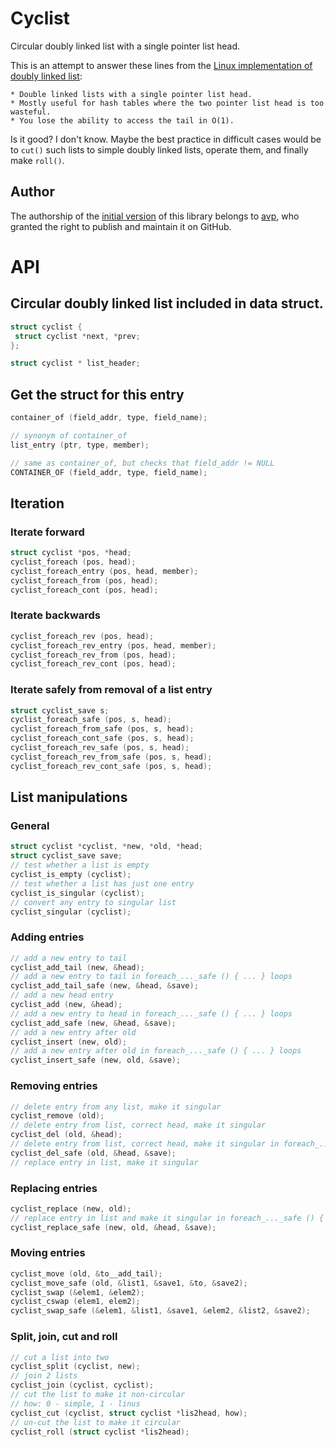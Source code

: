 # Cyclist

Circular doubly linked list with a single pointer list head.

This is an attempt to answer these lines from the
[Linux implementation of doubly linked list][linux-dll]:

[linux-dll]: https://github.com/torvalds/linux/blob/master/include/linux/list.h

    * Double linked lists with a single pointer list head.
    * Mostly useful for hash tables where the two pointer list head is too wasteful.
    * You lose the ability to access the tail in O(1).

Is it good? I don't know.
Maybe the best practice in difficult cases would be to `cut()` such lists
to simple doubly linked lists, operate them, and finally make `roll()`.

## Author

The authorship of the [initial version][commit-1] of this library belongs to [avp], who granted the right to publish and maintain it on GitHub.

[avp]: https://github.com/avp210159
[commit-1]: https://github.com/NickVolynkin/cyclist/commit/9ebdf246ea0e3675025669bbfc5d67a140d5eab9


# API

## Circular doubly linked list included in data struct.

```c
struct cyclist {
 struct cyclist *next, *prev;
};

struct cyclist * list_header;
```

## Get the struct for this entry

```c
container_of (field_addr, type, field_name);

// synonym of container_of
list_entry (ptr, type, member);

// same as container_of, but checks that field_addr != NULL
CONTAINER_OF (field_addr, type, field_name);
```

## Iteration

### Iterate forward

```c
struct cyclist *pos, *head;
cyclist_foreach (pos, head);
cyclist_foreach_entry (pos, head, member);
cyclist_foreach_from (pos, head);
cyclist_foreach_cont (pos, head);
```

### Iterate backwards

```c
cyclist_foreach_rev (pos, head);
cyclist_foreach_rev_entry (pos, head, member);
cyclist_foreach_rev_from (pos, head);
cyclist_foreach_rev_cont (pos, head);
```

### Iterate safely from removal of a list entry

```c
struct cyclist_save s;
cyclist_foreach_safe (pos, s, head);
cyclist_foreach_from_safe (pos, s, head);
cyclist_foreach_cont_safe (pos, s, head);
cyclist_foreach_rev_safe (pos, s, head);
cyclist_foreach_rev_from_safe (pos, s, head);
cyclist_foreach_rev_cont_safe (pos, s, head);
```

## List manipulations

### General

```c
struct cyclist *cyclist, *new, *old, *head;
struct cyclist_save save;
// test whether a list is empty
cyclist_is_empty (cyclist);
// test whether a list has just one entry
cyclist_is_singular (cyclist);
// convert any entry to singular list
cyclist_singular (cyclist);
```

### Adding entries

```c
// add a new entry to tail
cyclist_add_tail (new, &head);
// add a new entry to tail in foreach_..._safe () { ... } loops
cyclist_add_tail_safe (new, &head, &save);
// add a new head entry
cyclist_add (new, &head);
// add a new entry to head in foreach_..._safe () { ... } loops
cyclist_add_safe (new, &head, &save);
// add a new entry after old
cyclist_insert (new, old);
// add a new entry after old in foreach_..._safe () { ... } loops
cyclist_insert_safe (new, old, &save);
```

### Removing entries

```c
// delete entry from any list, make it singular
cyclist_remove (old);
// delete entry from list, correct head, make it singular
cyclist_del (old, &head);
// delete entry from list, correct head, make it singular in foreach_..._safe () { ... } loops
cyclist_del_safe (old, &head, &save);
// replace entry in list, make it singular
```

### Replacing entries

```c
cyclist_replace (new, old);
// replace entry in list and make it singular in foreach_..._safe () { ... } loops
cyclist_replace_safe (new, old, &head, &save);
```

### Moving entries

```c
cyclist_move (old, &to__add_tail);
cyclist_move_safe (old, &list1, &save1, &to, &save2);
cyclist_swap (&elem1, &elem2);
cyclist_cswap (elem1, elem2);
cyclist_swap_safe (&elem1, &list1, &save1, &elem2, &list2, &save2);
```

### Split, join, cut and roll

```c
// cut a list into two
cyclist_split (cyclist, new);
// join 2 lists
cyclist_join (cyclist, cyclist);
// cut the list to make it non-circular
// how: 0 - simple, 1 - linus
cyclist_cut (cyclist, struct cyclist *lis2head, how);
// un-cut the list to make it circular
cyclist_roll (struct cyclist *lis2head);
```
